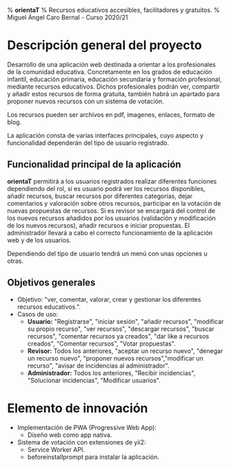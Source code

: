 % **orientaT**
% Recursos educativos accesibles, facilitadores y gratuitos.
% Miguel Ángel Caro Bernal - Curso 2020/21

# Descripción general del proyecto

Desarrollo de una aplicación web destinada a orientar a los profesionales de la comunidad educativa. Concretamente en los grados de
educación infantil, educación primaria, educación secundaria y formación profesional, mediante recursos educativos.
Dichos profesionales podrán ver, compartir y añadir estos recursos de forma gratuita, también habrá un apartado para proponer nuevos recursos con un sistema de votación.

Los recursos pueden ser archivos en pdf, imagenes, enlaces, formato de blog.

La aplicación consta de varias interfaces principales, cuyo aspecto y funcionalidad dependerán del tipo de usuario registrado.

## Funcionalidad principal de la aplicación

**orientaT** permitirá a los usuarios registrados realizar diferentes funciones dependiendo del rol, si es usuario podrá ver los recursos disponibles, añadir recursos, buscar recursos por diferentes categorías, dejar comentarios y valoración sobre otros recursos, participar en la votación de nuevas propuestas de recursos.
Si es revisor se encargará del control de los nuevos recursos añadidos por los usuarios (validación y modificación de los nuevos recursos), añadir recursos e iniciar propuestas.
El administrador llevará a cabo el correcto funcionamiento de la aplicación web y de los usuarios.

Dependiendo del tipo de usuario tendrá un menú con unas opciones u otras.


## Objetivos generales

* Objetivo: "ver, comentar, valorar, crear y gestionar los diferentes recursos educativos.".
* Casos de uso: 
    * **Usuario:** "Registrarse", "iniciar sesión", "añadir recursos", "modificar su propio recurso", "ver recursos", "descargar recursos", "buscar recursos", "comentar recursos ya creados", "dar like a recursos creados", "Comentar recursos", "Votar propuestas".
    * **Revisor:** Todos los anteriores, "aceptar un recurso nuevo", "denegar un recurso nuevo", "proponer nuevos recursos","modificar un recurso", "avisar de incidencias al administrador".
    * **Administrador:** Todos los anteriores, "Recibir incidencias", "Solucionar incidencias", "Modificar usuarios".

# Elemento de innovación

* Implementación de PWA (Progressive Web App):
    * Diseño web como app nativa.
* Sistema de votación con extensiones de yii2:
    * Service Worker API.
    * beforeinstallprompt para instalar la aplicación.

